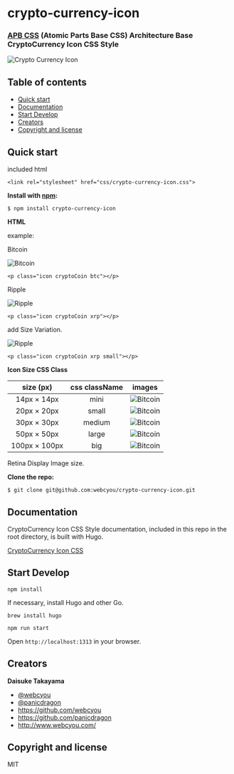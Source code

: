 # crypto-currency-icon 

### [APB CSS](http://apbcss.com/) (Atomic Parts Base CSS) Architecture Base CryptoCurrency Icon CSS Style


![Crypto Currency Icon](https://webcyou.github.io/crypto-currency-icon/images/design_ss.png)


## Table of contents

* [Quick start](#quick-start)
* [Documentation](#documentation)
* [Start Develop](#start-develop)
* [Creators](#creators)
* [Copyright and license](#copyright-and-license)

## Quick start

included html
```$xslt
<link rel="stylesheet" href="css/crypto-currency-icon.css">
```

**Install with [npm](https://www.npmjs.com):**
```$xslt
$ npm install crypto-currency-icon
```


**HTML**

example:

Bitcoin

![Bitcoin](https://webcyou.github.io/crypto-currency-icon/images/bitcoin_30.png)


```$xslt
<p class="icon cryptoCoin btc"></p>
```

Ripple

![Ripple](https://webcyou.github.io/crypto-currency-icon/images/ripple_30.png)

```$xslt
<p class="icon cryptoCoin xrp"></p>
```

add Size Variation.

![Ripple](https://webcyou.github.io/crypto-currency-icon/images/ripple_20.png)

```$xslt
<p class="icon cryptoCoin xrp small"></p>
```


**Icon Size CSS Class**

| size (px)     | css className |  images  |
|:-------------:|:-------------:|:--------:|
| 14px × 14px   | mini          | ![Bitcoin](https://webcyou.github.io/crypto-currency-icon/images/bitcoin_14.png) |
| 20px × 20px   | small         | ![Bitcoin](https://webcyou.github.io/crypto-currency-icon/images/bitcoin_20.png) |
| 30px × 30px   | medium        | ![Bitcoin](https://webcyou.github.io/crypto-currency-icon/images/bitcoin_30.png) |
| 50px × 50px   | large         | ![Bitcoin](https://webcyou.github.io/crypto-currency-icon/images/bitcoin_50.png) |
| 100px × 100px | big           | ![Bitcoin](https://webcyou.github.io/crypto-currency-icon/images/bitcoin_100.png) |

Retina Display Image size.

**Clone the repo:**

```$xslt
$ git clone git@github.com:webcyou/crypto-currency-icon.git
```


## Documentation

CryptoCurrency Icon CSS Style documentation, included in this repo in the root directory, is built with Hugo.


[CryptoCurrency Icon CSS](https://webcyou.github.io/crypto-currency-icon/)


## Start Develop

```$xslt
npm install
```

If necessary, install Hugo and other Go.

```$xslt
brew install hugo
```


```$xslt
npm run start
```

Open `http://localhost:1313` in your browser.


## Creators

**Daisuke Takayama**
* [@webcyou](https://twitter.com/webcyou)
* [@panicdragon](https://twitter.com/panicdragon)
* <https://github.com/webcyou>
* <https://github.com/panicdragon>
* <http://www.webcyou.com/>


## Copyright and license

MIT


